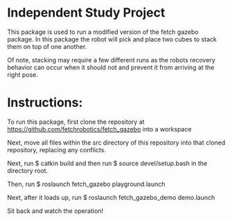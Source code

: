 # Independent Study Project

This package is used to run a modified version of the fetch gazebo package. In this package the robot will pick and place two cubes to stack them on top of one another.

Of note, stacking may require a few different runs as the robots recovery behavior can occur when it should not and prevent it from arriving at the right pose.

# Instructions:

To run this package, first clone the repository at https://github.com/fetchrobotics/fetch_gazebo into a workspace

Next, move all files within the src directory of this repository into that cloned repository, replacing any conflicts.

Next, run $ catkin build  and then run $ source devel/setup.bash  in the directory root.

Then, run $ roslaunch fetch_gazebo playground.launch

Next, after it loads up, run $ roslaunch fetch_gazebo_demo demo.launch

Sit back and watch the operation!
